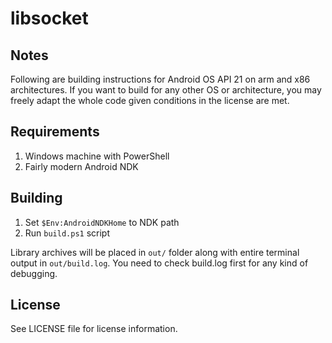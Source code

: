 # libsocket

## Notes

Following are building instructions for Android OS API 21 on arm and x86 architectures. If you want to build
for any other OS or architecture, you may freely adapt the whole code given conditions in the license are met.

## Requirements

1. Windows machine with PowerShell
2. Fairly modern Android NDK

## Building

1. Set `$Env:AndroidNDKHome` to NDK path
2. Run `build.ps1` script

Library archives will be placed in `out/` folder along with entire terminal output in `out/build.log`. You
need to check build.log first for any kind of debugging.

## License

See LICENSE file for license information.
